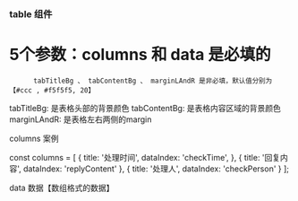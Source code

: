 ### table 组件

# 5个参数：columns 和 data 是必填的
          tabTitleBg 、 tabContentBg 、 marginLAndR 是非必填，默认值分别为【#ccc , #f5f5f5, 20】
  tabTitleBg: 是表格头部的背景颜色
  tabContentBg: 是表格内容区域的背景颜色
  marginLAndR: 是表格左右两侧的margin

columns 案例

const columns = [
  {
    title: '处理时间',
    dataIndex: 'checkTime',
  },
  {
    title: '回复内容',
    dataIndex: 'replyContent'
  },
  {
    title: '处理人',
    dataIndex: 'checkPerson'
  }
];

data 数据【数组格式的数据】


